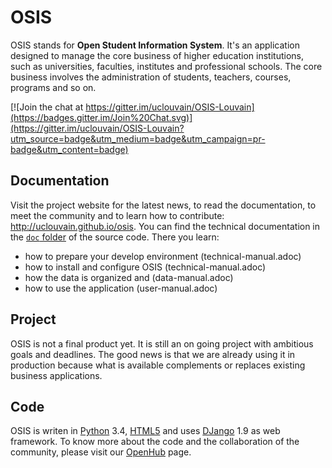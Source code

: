 # OSIS

OSIS stands for **Open Student Information System**. It's an application
designed to manage the core business of higher education institutions, such as universities, faculties, institutes and professional schools. The core business
involves the administration of students, teachers, courses, programs and so on.

[![Join the chat at https://gitter.im/uclouvain/OSIS-Louvain](https://badges.gitter.im/Join%20Chat.svg)](https://gitter.im/uclouvain/OSIS-Louvain?utm_source=badge&utm_medium=badge&utm_campaign=pr-badge&utm_content=badge)

## Documentation

Visit the project website for the latest news, to read the documentation, to
meet the community and to learn how to contribute: http://uclouvain.github.io/osis.
You can find the technical documentation in the
[`doc` folder](https://github.com/uclouvain/osis/tree/dev/doc) of the source code.
There you learn:
- how to prepare your develop environment (technical-manual.adoc)
- how to install and configure OSIS (technical-manual.adoc)
- how the data is organized and (data-manual.adoc)
- how to use the application (user-manual.adoc)

## Project

OSIS is not a final product yet. It is still an on going project with ambitious
goals and deadlines. The good news is that we are already using it in production
because what is available complements or replaces existing business applications.

## Code

OSIS is writen in
[Python](https://www.python.org/) 3.4,
[HTML5](https://www.w3.org/TR/html5/) and uses
[DJango](https://www.djangoproject.com/) 1.9 as web framework.
To know more about the code and the collaboration of the community, please visit
our [OpenHub](https://www.openhub.net/p/osis-louvain) page.
